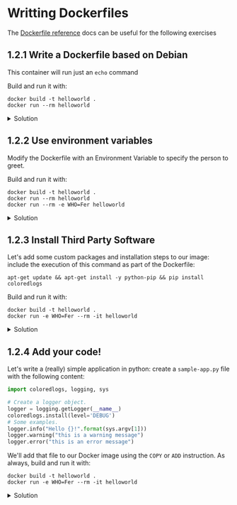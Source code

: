 # Writting Dockerfiles

The [Dockerfile reference](https://docs.docker.com/engine/reference/builder/) docs can be useful for the following exercises

## 1.2.1 Write a Dockerfile based on Debian

This container will run just an `echo` command

Build and run it with:

```shell
docker build -t helloworld .
docker run --rm helloworld
```

<details>
<summary>Solution</summary>

```Dockerfile
FROM debian

CMD echo "hello world!"
```
</details>

## 1.2.2 Use environment variables

Modify the Dockerfile with an Environment Variable to specify the person to greet.

Build and run it with:

```shell
docker build -t helloworld .
docker run --rm helloworld
docker run --rm -e WHO=Fer helloworld
```

<details>
<summary>Solution</summary>

```Dockerfile
FROM debian

ENV WHO=world

CMD echo "hello $WHO"
```
</details>



## 1.2.3 Install Third Party Software

Let's add some custom packages and installation steps to our image: include the execution of this command as part of the Dockerfile:

```
apt-get update && apt-get install -y python-pip && pip install coloredlogs
```

Build and run it with:

```shell
docker build -t helloworld .
docker run -e WHO=Fer --rm -it helloworld
```

<details>
<summary>Solution</summary>

```Dockerfile
FROM debian

ENV WHO=world

RUN apt-get update && apt-get install -y python-pip && \
  pip install coloredlogs

CMD python -c "print \"hello $WHO\""
```
</details>


## 1.2.4 Add your code!

Let's write a (really) simple application in python: create a `sample-app.py` file with the following content:
```python
import coloredlogs, logging, sys

# Create a logger object.
logger = logging.getLogger(__name__)
coloredlogs.install(level='DEBUG')
# Some examples.
logger.info("Hello {}!".format(sys.argv[1]))
logger.warning("this is a warning message")
logger.error("this is an error message")

```

We'll add that file to our Docker image using the `COPY` or `ADD` instruction. As always, build and run it with:

```shell
docker build -t helloworld .
docker run -e WHO=Fer --rm -it helloworld
```

<details>
<summary>Solution</summary>

```Dockerfile
FROM debian

ENV WHO=world

RUN apt-get update && apt-get install -y python-pip && \
  pip install coloredlogs

COPY sample-app.py /sample-app.py

CMD python /sample-app.py $WHO
```
</details>
